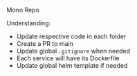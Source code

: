 Mono Repo

Understanding:

- Update respective code in each folder
- Create a PR to main
- Update global ```.gitignore``` when needed
- Each service will have its Dockerfile
- Update global helm template if needed